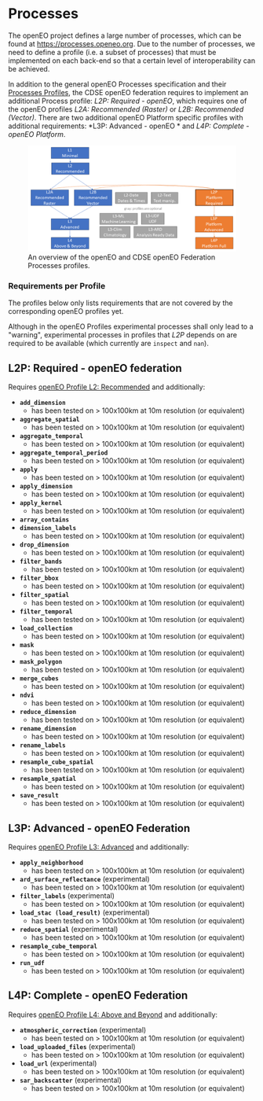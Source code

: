 # Processes

The openEO project defines a large number of processes, which can be found at <https://processes.openeo.org>.
Due to the number of processes, we need to define a profile (i.e. a subset of processes) that must be implemented on each back-end so that a certain level of interoperability can be achieved.

In addition to the general openEO Processes specification and their [Processes Profiles](https://openeo.org/documentation/1.0/developers/profiles/processes.html),
the CDSE openEO federation requires to implement an additional Process profile:
*L2P: Required - openEO*, which requires one of the openEO profiles *L2A: Recommended (Raster)* or *L2B: Recommended (Vector)*.
There are two additional openEO Platform specific profiles with additional requirements: *L3P: Advanced - openEO * and *L4P: Complete - openEO Platform*.

<figure>
    <img src="./profiles/processes.png" alt="The hierarchy of openEO and openEO federation Processes profiles.">
    <figcaption>An overview of the openEO and CDSE openEO Federation Processes profiles.</figcaption>
</figure>

### Requirements per Profile

The profiles below only lists requirements that are not covered by the corresponding openEO profiles yet.

Although in the openEO Profiles experimental processes shall only lead to a "warning", experimental processes in profiles that *L2P* depends on are required to be available (which currently are `inspect` and `nan`).

## L2P: Required - openEO federation

Requires [openEO Profile L2: Recommended](https://openeo.org/documentation/1.0/developers/profiles/processes.html#l2-recommended) and additionally:

- **`add_dimension`**
  - has been tested on > 100x100km at 10m resolution (or equivalent)
- **`aggregate_spatial`**
  - has been tested on > 100x100km at 10m resolution (or equivalent)
- **`aggregate_temporal`**
  - has been tested on > 100x100km at 10m resolution (or equivalent)
- **`aggregate_temporal_period`**
  - has been tested on > 100x100km at 10m resolution (or equivalent)
- **`apply`**
  - has been tested on > 100x100km at 10m resolution (or equivalent)
- **`apply_dimension`**
  - has been tested on > 100x100km at 10m resolution (or equivalent)
- **`apply_kernel`**
  - has been tested on > 100x100km at 10m resolution (or equivalent)
- **`array_contains`**
- **`dimension_labels`**
  - has been tested on > 100x100km at 10m resolution (or equivalent)
- **`drop_dimension`**
  - has been tested on > 100x100km at 10m resolution (or equivalent)
- **`filter_bands`**
  - has been tested on > 100x100km at 10m resolution (or equivalent)
- **`filter_bbox`**
  - has been tested on > 100x100km at 10m resolution (or equivalent)
- **`filter_spatial`**
  - has been tested on > 100x100km at 10m resolution (or equivalent)
- **`filter_temporal`**
  - has been tested on > 100x100km at 10m resolution (or equivalent)
- **`load_collection`**
  - has been tested on > 100x100km at 10m resolution (or equivalent)
- **`mask`**
  - has been tested on > 100x100km at 10m resolution (or equivalent)
- **`mask_polygon`**
  - has been tested on > 100x100km at 10m resolution (or equivalent)
- **`merge_cubes`**
  - has been tested on > 100x100km at 10m resolution (or equivalent)
- **`ndvi`**
  - has been tested on > 100x100km at 10m resolution (or equivalent)
- **`reduce_dimension`**
  - has been tested on > 100x100km at 10m resolution (or equivalent)
- **`rename_dimension`**
  - has been tested on > 100x100km at 10m resolution (or equivalent)
- **`rename_labels`**
  - has been tested on > 100x100km at 10m resolution (or equivalent)
- **`resample_cube_spatial`**
  - has been tested on > 100x100km at 10m resolution (or equivalent)
- **`resample_spatial`**
  - has been tested on > 100x100km at 10m resolution (or equivalent)
- **`save_result`**
  - has been tested on > 100x100km at 10m resolution (or equivalent)

## L3P: Advanced - openEO Federation

Requires [openEO Profile L3: Advanced](https://openeo.org/documentation/1.0/developers/profiles/processes.html#l3-advanced) and additionally:

- **`apply_neighborhood`**
  - has been tested on > 100x100km at 10m resolution (or equivalent)
- **`ard_surface_reflectance`** (experimental)
  - has been tested on > 100x100km at 10m resolution (or equivalent)
- **`filter_labels`** (experimental)
  - has been tested on > 100x100km at 10m resolution (or equivalent)
- **`load_stac (load_result)`** (experimental)
  - has been tested on > 100x100km at 10m resolution (or equivalent)
- **`reduce_spatial`** (experimental)
  - has been tested on > 100x100km at 10m resolution (or equivalent)
- **`resample_cube_temporal`**
  - has been tested on > 100x100km at 10m resolution (or equivalent)
- **`run_udf`**
  - has been tested on > 100x100km at 10m resolution (or equivalent)

## L4P: Complete - openEO Federation

Requires [openEO Profile L4: Above and Beyond](https://openeo.org/documentation/1.0/developers/profiles/processes.html#l4-above-and-beyond) and additionally:

- **`atmospheric_correction`** (experimental)
  - has been tested on > 100x100km at 10m resolution (or equivalent)
- **`load_uploaded_files`** (experimental)
  - has been tested on > 100x100km at 10m resolution (or equivalent)
- **`load_url`** (experimental)
  - has been tested on > 100x100km at 10m resolution (or equivalent)
- **`sar_backscatter`** (experimental)
  - has been tested on > 100x100km at 10m resolution (or equivalent)